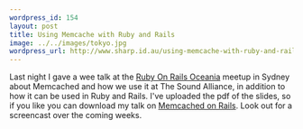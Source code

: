 ```yaml
--- 
wordpress_id: 154
layout: post
title: Using Memcache with Ruby and Rails
image: ../../images/tokyo.jpg
wordpress_url: http://www.sharp.id.au/using-memcache-with-ruby-and-rails/
---
```

Last night I gave a wee talk at the <a href="http://www.rubyonrails.com.au/">Ruby On Rails Oceania</a> meetup in Sydney about Memcached and how we use it at The Sound Alliance, in addition to how it can be used in Ruby and Rails. I've uploaded the pdf of the slides, so if you like you can download my talk on <a href="http://www.sharp.id.au/wp-content/uploads/2007/08/memcachedtalk.pdf" title="Memcached on Rails">Memcached on Rails</a>. Look out for a screencast over the coming weeks.
